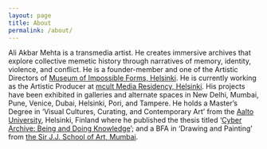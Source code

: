 ```yaml
---
layout: page
title: About
permalink: /about/
---
```

Ali Akbar Mehta is a transmedia artist. He creates immersive archives that explore collective memetic history through narratives of memory, identity, violence, and conflict. He is a founder-member and one of the Artistic Directors of [Museum of Impossible Forms, Helsinki](https://museumofimpossibleforms.org/). He is currently working as the Artistic Producer at [mcult Media Residency, Helsinki](https://www.m-cult.org/). His projects have been exhibited in galleries and alternate spaces in New Delhi, Mumbai, Pune, Venice, Dubai, Helsinki, Pori, and Tampere. He holds a Master’s Degree in ‘Visual Cultures, Curating, and Contemporary Art’ from the [Aalto University](http://vicca.fi/), Helsinki, Finland where he published the thesis titled ‘[Cyber Archive: Being and Doing Knowledge](https://aliakbarmehta.com/content/cyber-archive)’; and a BFA in ‘Drawing and Painting’ from [the Sir J.J. School of Art, Mumbai](http://www.sirjjschoolofart.in/).
